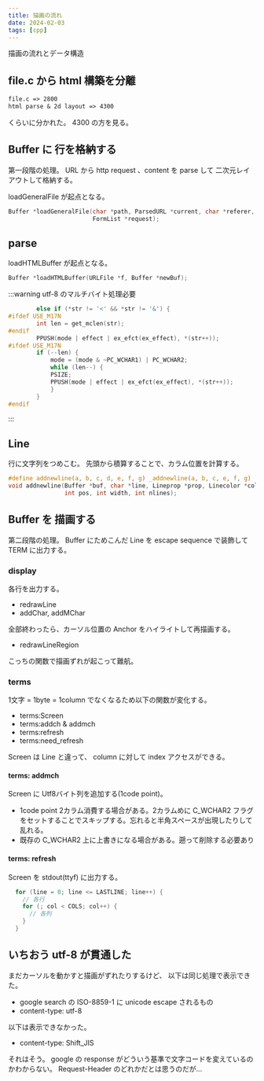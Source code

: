 ```yaml
---
title: 描画の流れ
date: 2024-02-03
tags: [cpp]
---
```


描画の流れとデータ構造

<!-- truncate -->

## file.c から html 構築を分離

```txt
file.c => 2800
html parse & 2d layout => 4300
```

くらいに分かれた。
4300 の方を見る。

## Buffer に 行を格納する

第一段階の処理。
URL から http request 、content を parse して 二次元レイアウトして格納する。

loadGeneralFile が起点となる。

```c
Buffer *loadGeneralFile(char *path, ParsedURL *current, char *referer, int flag,
                        FormList *request);
```

## parse

loadHTMLBuffer が起点となる。

```c
Buffer *loadHTMLBuffer(URLFile *f, Buffer *newBuf);
```

:::warning utf-8 のマルチバイト処理必要

```cpp title="file.c HTMLlineproc2body html parser の文字送り"
	    else if (*str != '<' && *str != '&') {
#ifdef USE_M17N
		int len = get_mclen(str);
#endif
		PPUSH(mode | effect | ex_efct(ex_effect), *(str++));
#ifdef USE_M17N
		if (--len) {
		    mode = (mode & ~PC_WCHAR1) | PC_WCHAR2;
		    while (len--) {
			PSIZE;
			PPUSH(mode | effect | ex_efct(ex_effect), *(str++));
		    }
		}
#endif

```

:::

## Line

行に文字列をつめこむ。
先頭から積算することで、カラム位置を計算する。

```c
#define addnewline(a, b, c, d, e, f, g) _addnewline(a, b, c, e, f, g)
void addnewline(Buffer *buf, char *line, Lineprop *prop, Linecolor *color,
                int pos, int width, int nlines);
```

## Buffer を 描画する

第二段階の処理。
Buffer にためこんだ Line を escape sequence で装飾して TERM に出力する。

### display

各行を出力する。

- redrawLine
- addChar, addMChar

全部終わったら、カーソル位置の Anchor をハイライトして再描画する。

- redrawLineRegion

こっちの関数で描画ずれが起こって難航。

### terms

1文字 = 1byte = 1column でなくなるため以下の関数が変化する。

- terms:Screen
- terms:addch & addmch
- terms:refresh
- terms:need_refresh

Screen は Line と違って、 column に対して index アクセスができる。

#### terms: addmch

Screen に Utf8バイト列を追加する(1code point)。

- 1code point 2カラム消費する場合がある。2カラムめに C_WCHAR2 フラグをセットすることでスキップする。忘れると半角スペースが出現したりして乱れる。
- 既存の C_WCHAR2 上に上書きになる場合がある。遡って削除する必要あり

#### terms: refresh

Screen を stdout(ttyf) に出力する。

```cpp
  for (line = 0; line <= LASTLINE; line++) {
    // 各行
    for (; col < COLS; col++) {
      // 各列
    }
  }
```

## いちおう utf-8 が貫通した

まだカーソルを動かすと描画がずれたりするけど、
以下は同じ処理で表示できた。

- google search の ISO-8859-1 に unicode escape されるもの
- content-type: utf-8

以下は表示できなかった。

- content-type: Shift_JIS

それはそう。
google の response がどういう基準で文字コードを変えているのかわからない。
Request-Header のどれかだとは思うのだが…
